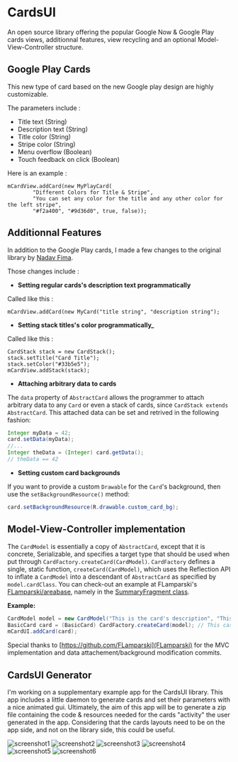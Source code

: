 CardsUI
===================
An open source library offering the popular Google Now & Google Play cards views, additionnal features, view recycling and an optional Model-View-Controller structure.

## Google Play Cards
This new type of card based on the new Google play design are highly customizable.

The parameters include :

* Title text (String)
* Description text (String)
* Title color (String)
* Stripe color (String)
* Menu overflow (Boolean)
* Touch feedback on click (Boolean)

Here is an example : 

    mCardView.addCard(new MyPlayCard(
            "Different Colors for Title & Stripe", 
            "You can set any color for the title and any other color for the left stripe", 
            "#f2a400", "#9d36d0", true, false));
            
            
## Additionnal Features
In addition to the Google Play cards, I made a few changes to the original library by [Nadav Fima](https://github.com/nadavfima/cardsui-for-android).

Those changes include :


* **Setting regular cards's description text programmatically**

Called like this :

    mCardView.addCard(new MyCard("title string", "description string");
    
    
* **Setting stack titles's color programmatically_**

Called like this :

    CardStack stack = new CardStack();
    stack.setTitle("Card Title");
    stack.setColor("#33b5e5");
    mCardView.addStack(stack);
    
    
* **Attaching arbitrary data to cards**

The `data` property of `AbstractCard` allows the programmer to attach arbitrary data to any `Card` or even a stack of cards, since `CardStack extends AbstractCard`.
This attached data can be set and retrived in the following fashion:

```java
Integer myData = 42;
card.setData(myData);
//...
Integer theData = (Integer) card.getData();
// theData == 42
```

* **Setting custom card backgrounds**

If you want to provide a custom `Drawable` for the `Card`'s background, then use the `setBackgroundResource()` method:
```java
card.setBackgroundResource(R.drawable.custom_card_bg);
```


## Model-View-Controller implementation
The `CardModel` is essentially a copy of `AbstractCard`, except that it is concrete, Serializable, and specifies a target type that should be used when put through `CardFactory.createCard(CardModel)`.
`CardFactory` defines a single, static function, `createCard(CardModel)`, which uses the Reflection API to inflate a `CardModel` into a descendant of `AbstractCard` as specified by `model.cardClass`.
You can check-out an example at FLamparski's [FLamparski/areabase](Areabase), namely in the [SummaryFragment class](https://github.com/FLamparski/areabase/blob/master/Areabase/src/lamparski/areabase/SummaryFragment.java).

**Example:**

```java
CardModel model = new CardModel("This is the card's description", "This is the card's title", BasicCard.class);
BasicCard card = (BasicCard) CardFactory.createCard(model); // This cast is safe
mCardUI.addCard(card);
```

Special thanks to [https://github.com/FLamparski](FLamparski) for the MVC implementation and data attachement/background modification commits.
    
    
## CardsUI Generator
I'm working on a supplementary example app for the CardsUI library. This app includes a little daemon to generate cards and set their parameters with a nice animated gui.
Ultimately, the aim of this app will be to generate a zip file containing the code & resources needed for the cards "activity" the user generated in the app.
Considering that the cards layouts need to be on the app side, and not on the library side, this could be useful.

![screenshot1](http://imageshack.us/a/img837/1365/cardsgen1.png) ![screenshot2](http://imageshack.us/a/img708/8929/cardsgen2.png) ![screenshot3](http://imageshack.us/a/img90/7456/cardsgen3.png) ![screenshot4](http://imageshack.us/a/img109/9287/cardsgen4.png) ![screenshot5](http://imageshack.us/a/img209/8982/cardsgen5.png) ![screenshot6](http://imageshack.us/a/img515/4987/cardsgen6.png)

